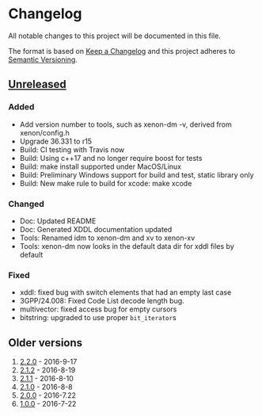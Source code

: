 # Changelog
All notable changes to this project will be documented in this file.

The format is based on [Keep a Changelog](https://keepachangelog.com/en/1.0.0/)
and this project adheres to [Semantic Versioning](https://semver.org/spec/v2.0.0.html).

## [Unreleased]

### Added

- Add version number to tools, such as xenon-dm -v, derived from xenon/config.h
- Upgrade 36.331 to r15
- Build: CI testing with Travis now
- Build: Using c++17 and no longer require boost for tests
- Build: make install supported under MacOS/Linux
- Build: Preliminary Windows support for build and test, static library only
- Build: New make rule to build for xcode: make xcode
 
### Changed

- Doc: Updated README
- Doc: Generated XDDL documentation updated
- Tools: Renamed idm to xenon-dm and xv to xenon-xv
- Tools: xenon-dm now looks in the default data dir for xddl files by default

### Fixed

- xddl: fixed bug with switch elements that had an empty last case
- 3GPP/24.008: Fixed Code List decode length bug.
- multivector: fixed access bug for empty cursors
- bitstring: upgraded to use proper `bit_iterator`s

## Older versions

1. [2.2.0] - 2016-9-17
2. [2.1.2] - 2016-8-19
3. [2.1.1] - 2016-8-10
4. [2.1.0] - 2016-8-8
5. [2.0.0] - 2016-7.22
6. [1.0.0] - 2016-7-22

[Unreleased]: https://github.com/intrig/xenon/releases/v2.3.0...HEAD
[2.2.0]: https://github.com/intrig/xenon/releases/tag/v2.2.0
[2.1.2]: https://github.com/intrig/xenon/releases/tag/v2.1.2
[2.1.1]: https://github.com/intrig/xenon/releases/tag/v2.1.1
[2.1.0]: https://github.com/intrig/xenon/releases/tag/v2.1.0
[2.0.0]: https://github.com/intrig/xenon/releases/tag/v2.0.0
[1.0.0]: https://github.com/intrig/xenon/releases/tag/v1.0.0
